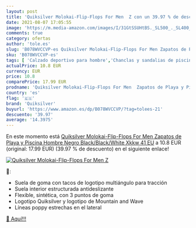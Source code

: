 ```yaml
---
layout: post
title: 'Quiksilver Molokai-Flip-Flops For Men  Z con un 39.97 % de descuento'
date: 2021-08-07 17:05:55
image: 'https://m.media-amazon.com/images/I/31GtSSUHtBS._SL500_._SL400_.jpg'
comments: true
category: ofertas
author: 'tole.es'
slug: 'B078WVCCVP-es Quiksilver Molokai-Flip-Flops For Men Zapatos de Playa y...'
sku: 'B078WVCCVP-es'
tags: [ 'Calzado deportivo para hombre','Chanclas y sandalias de piscina para hombre','Zapatillas y calzado deportivo para hombre','Zapatos','Zapatos para hombre','Zapatos y complementos','quiksilver','zapatos', ]
actualPrice: 10.8 EUR
currency: EUR
price: 10.8
comparePrice: 17.99 EUR
prodname: 'Quiksilver Molokai-Flip-Flops For Men  Zapatos de Playa y Piscina Hombre  Negro  Black/Black/White Xkkw   41 EU'
country: 'es'
flag: '🇪🇸'
brand: 'Quiksilver'
buyurl: 'https://www.amazon.es/dp/B078WVCCVP/?tag=tolees-21'
descuento: '39.97'
average: '14.3975'
---
```


En este momento está [Quiksilver Molokai-Flip-Flops For Men  Zapatos de Playa y Piscina Hombre  Negro  Black/Black/White Xkkw   41 EU](https://www.amazon.es/dp/B078WVCCVP/?tag=tolees-21) a 10.8 EUR (original: 17.99 EUR) (39.97 %  de descuento) en el siguiente enlace!

[![Quiksilver Molokai-Flip-Flops For Men  Z](https://m.media-amazon.com/images/I/31GtSSUHtBS._SL500_._SL400_.jpg)](https://www.amazon.es/dp/B078WVCCVP/?tag=tolees-21)

🔎:

- Suela de goma con tacos de logotipo multiángulo para tracción
- Suela interior estructurada antideslizante
- Flexible, sintética, con 3 puntos de goma
- Logotipo Quiksilver y logotipo de Mountain and Wave
- Líneas poppy estrechas en el lateral

[🛒 Aquí!!!](https://www.amazon.es/dp/B078WVCCVP/?tag=tolees-21)
